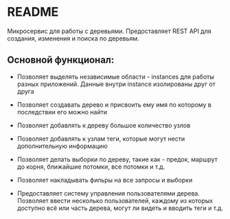 # README

Микросервис для работы с деревьями. Предоставляет REST API для создания, изменения и поиска по деревьям.

## Основной функционал:

* Позволяет выделять независимые области - instances для работы разных приложений. Данные внутри instance изолированы друг от друга

* Позволяет создавать дерево и присвоить ему имя по которому в последствии его можно найти

* Позволяет добавлять к дереву большое количество узлов

* Позволяет добавлять к узлам теги, которые могут нести дополнительную информацию

* Позволяет делать выборки по дереву, такие как - предок, маршрут до корня, ближайшие потомки, все потомки и т.д.

* Позволяет накладывать фильры на все запросы и выборки

* Предоставляет систему управления пользователями дерева. Позволяет ввести несколько пользователей, каждому из которых доступно всё или часть дерева, могут ли видеть и вводить теги и т.д.

